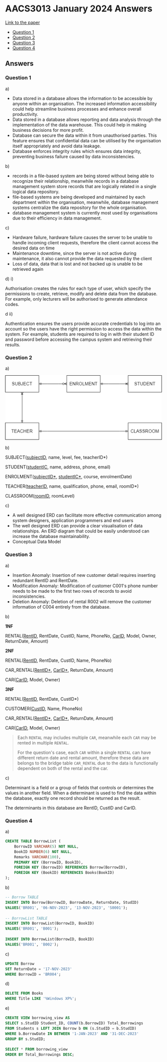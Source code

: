 <!-- @import "[TOC]" {cmd="toc" depthFrom=1 depthTo=6 orderedList=false} -->

# AACS3013 January 2024 Answers

[Link to the paper](https://eprints.tarc.edu.my/27897/1/AACS3013.pdf)

- [Question 1](#question-1)
- [Question 2](#question-2)
- [Question 3](#question-3)
- [Question 4](#question-4)

## Answers

### Question 1

a)

- Data stored in a database allows the information to be accessible by anyone within an organisation. The increased information accessibility could help streamline business processes and enhance overall productivity.
- Data stored in a database allows reporting and data analysis through the implementation of the data warehouse. This could help in making business decisions for more profit.
- Database can secure the data within it from unauthorised parties. This feature ensures that confidential data can be utilised by the organisation itself appropriately and avoid data leakage.
- Database enforces integrity rules which ensures data integrity, preventing business failure caused by data inconsistencies. 

b) 

- records in a file-based system are being stored without being able to recognize their relationship, meanwhile records in a database management system store records that are logically related in a single logical data repository.
- file-based systems are being developed and maintained by each department within the organisation, meanwhile, database management systems centralize the data repository for the whole organisation.
- database management system is currently most used by organisations due to their efficiency in data management.

c)

- Hardware failure, hardware failure causes the server to be unable to handle incoming client requests, therefore the client cannot access the desired data on time
- Maintenance downtime, since the server is not active during maintenance, it also cannot provide the data requested by the client
- Loss of data, data that is lost and not backed up is unable to be retrieved again

d) i) 

Authorisation creates the rules for each type of user, which specify the permissions to create, retrieve, modify and delete data from the database. For example, only lecturers will be authorised to generate attendance codes.

d ii) 

Authentication ensures the users provide accurate credentials to log into an account so the users have the right permission to access the data within the system. For example, students are required to log in with their student ID and password before accessing the campus system and retrieving their results.

### Question 2

a)

![ERD Diagram](./question2a.png)

b)

SUBJECT(<ins>subjectID</ins>, name, level, fee, teacherID\*)

STUDENT(<ins>studentIC</ins>, name, address, phone, email)

ENROLMENT(<ins>subjectID\*</ins>, <ins>studentIC\*</ins>, course, enrolmentDate)

TEACHER(<ins>teacherID</ins>, name, qualification, phone, email, roomID\*)

CLASSROOM(<ins>roomID</ins>, roomLevel)

c)

- A well designed ERD can facilitate more effective communication among system designers, application programmers and end users
- The well designed ERD can provide a clear visualisation of data relationships. An ERD diagram that could be easily understood can increase the database maintainability.
- Conceptual Data Model


### Question 3

a) 

- Insertion Anomaly: Insertion of new customer detail requires inserting redundant RentID and RentDate.
- Modification Anomaly: Modification of customer C001's phone number needs to be made to the first two rows of records to avoid inconsistencies.
- Deletion Anomaly: Deletion of rental R002 will remove the customer information of C004 entirely from the database.

b)

**1NF**

RENTAL(<ins>RentID</ins>, RentDate, CustID, Name, PhoneNo, <ins>CarID</ins>, Model, Owner, ReturnDate, Amount)

**2NF**

RENTAL(<ins>RentID</ins>, RentDate, CustID, Name, PhoneNo)

CAR_RENTAL(<ins>RentID\*</ins>, <ins>CarID\*</ins>, ReturnDate, Amount)

CAR(<ins>CarID</ins>, Model, Owner)

**3NF**

RENTAL(<ins>RentID</ins>, RentDate, CustID\*)

CUSTOMER(<ins>CustID</ins>, Name, PhoneNo)

CAR_RENTAL(<ins>RentID\*</ins>, <ins>CarID\*</ins>, ReturnDate, Amount)

CAR(<ins>CarID</ins>, Model, Owner)

> Each `RENTAL` may includes multiple `CAR`, meanwhile each `CAR` may be rented in multiple `RENTAL`.
>
> For the question's case, each `CAR` within a single `RENTAL` can have different return date and rental amount, therefore these data are
> belongs to the bridge table `CAR_RENTAL` due to the data is functionally dependent on both of the rental and the car.

c)

Determinant is a field or a group of fields that controls or determines the values in another field. When a determinant is used to find the data within the database, exactly one record should be returned as the result. 

The determinants in this database are RentID, CustID and CarID.

### Question 4

a) 

```sql
CREATE TABLE BorrowList (
	BorrowID VARCHAR(5) NOT NULL,
	BookID NUMBER(6) NOT NULL,
	Remarks VARCHAR(100),
	PRIMARY KEY (BorrowID, BookID),
	FOREIGN KEY (BorrowID) REFERENCES Borrow(BorrowID),
	FOREIGN KEY (BookID) REFERENCES Books(BookID)
);
```

b)

```sql
-- Borrow TABLE
INSERT INTO Borrow(BorrowID, BorrowDate, ReturnDate, StudID)
VALUES('BR001', '06-NOV-2023', '13-NOV-2023', 'S0001');

-- BorrowList TABLE
INSERT INTO BorrowList(BorrowID, BookID)
VALUES('BR001', 'B001');

INSERT INTO BorrowList(BorrowID, BookID)
VALUES('BR001', 'B002');
```

c)

```sql
UPDATE Borrow
SET ReturnDate = '17-NOV-2023'
WHERE BorrowID = 'BR004';
```

d)

```sql
DELETE FROM Books
WHERE Title LIKE '%Windows XP%';
```

e)

```sql
CREATE VIEW borrowing_view AS
SELECT s.StudID Student_ID, COUNT(b.BorrowID) Total_Borrowings
FROM Students s LEFT JOIN Borrow b ON (s.StudID = b.StudID)
WHERE b.BorrowDate IN BETWEEN '1-JAN-2023' AND '31-DEC-2023'
GROUP BY s.StudID;

SELECT * FROM borrowing_view
ORDER BY Total_Borrowings DESC;
```
